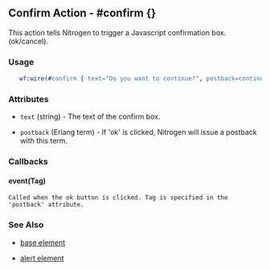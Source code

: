 

## Confirm Action - #confirm {}

  This action tells Nitrogen to trigger a Javascript confirmation box. (ok/cancel).

### Usage

```erlang
   wf:wire(#confirm { text="Do you want to continue?", postback=continue })

```

### Attributes

   * `text` (string) - The text of the confirm box.

   * `postback` (Erlang term) - If 'ok' is clicked, Nitrogen will issue a postback with this term.

### Callbacks

#### event(Tag)

    Called when the ok button is clicked. Tag is specified in the 'postback' attribute.

### See Also

 *  [base element](./action_base.md)

 *  [alert element](./alert.html)

 
